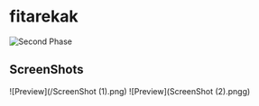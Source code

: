 # fitarekak


![Second Phase](https://user-images.githubusercontent.com/55349570/164005878-c3fc4a12-657d-4199-a2cf-c5e26140463c.gif)


## ScreenShots
![Preview](/ScreenShot (1).png)
![Preview](ScreenShot (2).pngg)
